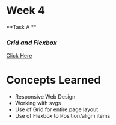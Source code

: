 # Week 4

**Task A **

### _Grid and Flexbox_

<a href="https://replit.com/@VictoryBen/Flexbox-and-grid?v=1" target="_blank">Click Here</a>

# Concepts Learned

* Responsive Web Design
* Working with svgs
* Use of Grid for entire page layout
* Use of Flexbox to Position/aligm items
